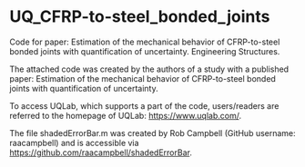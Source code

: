 # UQ_CFRP-to-steel_bonded_joints
Code for paper: Estimation of the mechanical behavior of CFRP-to-steel bonded joints with quantification of uncertainty. Engineering Structures.

The attached code was created by the authors of a study with a published paper: Estimation of the mechanical behavior of CFRP-to-steel bonded joints with quantification of uncertainty.

To access UQLab, which supports a part of the code, users/readers are referred to the homepage of UQLab: https://www.uqlab.com/.

The file shadedErrorBar.m was created by Rob Campbell (GitHub username: raacampbell) and is accessible via https://github.com/raacampbell/shadedErrorBar.
